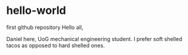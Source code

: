 # hello-world
first github repository
Hello all,

Daniel here, UoG mechanical engineering student.
I prefer soft shelled tacos as opposed to hard shelled ones.
